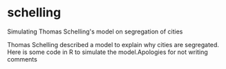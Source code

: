 # schelling
Simulating Thomas Schelling's model on segregation of cities

Thomas Schelling described a model to explain why cities are segregated. Here is some code in R to simulate the model.Apologies for not writing comments
